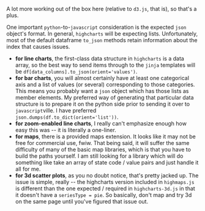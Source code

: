 A lot more working out of the box here (relative to `d3.js`, that is), so that's a plus.

One important `python`-to-`javascript` consideration is the expected `json` object's format. In general, `highcharts` will be expecting lists. Unfortunately, most of the default dataframe `to_json` methods retain information about the index that causes issues.

+ **for line charts**, the first-class data structure in `highcharts` is a data array, so the best way to send items through to the `jinja` templates will be `df[data_columns].to_json(orient='values')`.
+ **for bar charts**, you will almost certainly have at least one categorical axis and a list of values (or several) corresponding to those categories. This means you probably want a `json` object which has those lists as member elements. My preferred way of generating that particular data structure is to prepare it on the python side prior to sending it over to `javascript`ville. I have preferred `json.dumps(df.to_dict(orient='list'))`.
+ **for zoom-enabled line charts**, I really can't emphasize enough how easy this was -- it is literally a one-liner.
+ **for maps**, there is a provided maps extension. It looks like it may not be free for commercial use, fwiw. That being said, it will suffer the same difficulty of many of the basic map libraries, which is that you have to build the paths yourself. I am still looking for a library which will do something like take an array of state code / value pairs and just handle it all for me.
+ **for 3d scatter plots**, as you no doubt notice, that's pretty jacked up. The issue is simple, really -- the highcharts version included in `highmaps.js` is different than the one expected / required in `highcharts-3d.js` in that it doesn't have a `seriesType = pie`. So basically, don't map and try 3d on the same page until you've figured that issue out.
